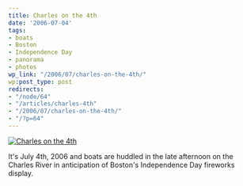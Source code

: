 ```yaml
---
title: Charles on the 4th
date: '2006-07-04'
tags:
- boats
- Boston
- Independence Day
- panorama
- photos
wp_link: "/2006/07/charles-on-the-4th/"
wp:post_type: post
redirects:
- "/node/64"
- "/articles/charles-4th"
- "/2006/07/charles-on-the-4th/"
- "/?p=64"
---
```


[ ![Charles on the 4th](http://static.flickr.com/71/182149771_edff213ce6.jpg) ](http://www.flickr.com/photos/bensheldon/182149771/ "Photo Sharing")

It's July 4th, 2006 and boats are huddled in the late afternoon on the Charles River in anticipation of Boston's Independence Day fireworks display.
